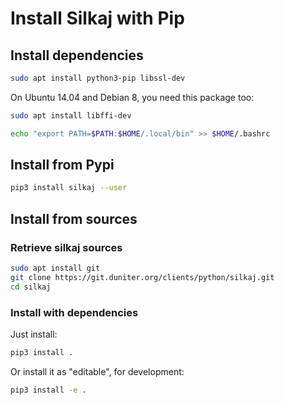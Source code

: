 # Install Silkaj with Pip

## Install dependencies

```bash
sudo apt install python3-pip libssl-dev
```

On Ubuntu 14.04 and Debian 8, you need this package too:
```bash
sudo apt install libffi-dev
```

```bash
echo "export PATH=$PATH:$HOME/.local/bin" >> $HOME/.bashrc
```

## Install from Pypi

```bash
pip3 install silkaj --user
```

## Install from sources

### Retrieve silkaj sources
```bash
sudo apt install git
git clone https://git.duniter.org/clients/python/silkaj.git
cd silkaj
```

### Install with dependencies

Just install:
```bash
pip3 install .
```

Or install it as "editable", for development:
```bash
pip3 install -e .
```


